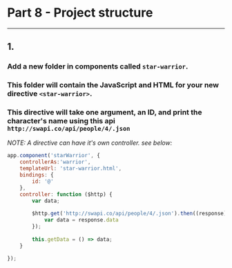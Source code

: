 # Part 8 - Project structure
---
## 1.
### Add a new folder in components called `star-warrior`. 
### This folder will contain the JavaScript and HTML for your new directive `<star-warrior>`. 
### This directive will take one argument, an ID, and print the character's name using this api `http://swapi.co/api/people/4/.json`

*NOTE: A directive can have it's own controller. see below:*

```javascript
app.component('starWarrior', {
    controllerAs:'warrior',
    templateUrl: 'star-warrior.html',
    bindings: {
        id: '@'
    },
    controller: function ($http) {
        var data;
    
        $http.get('http://swapi.co/api/people/4/.json').then((response) => {
            var data = response.data
        });
        
        this.getData = () => data;
    }
    
});




